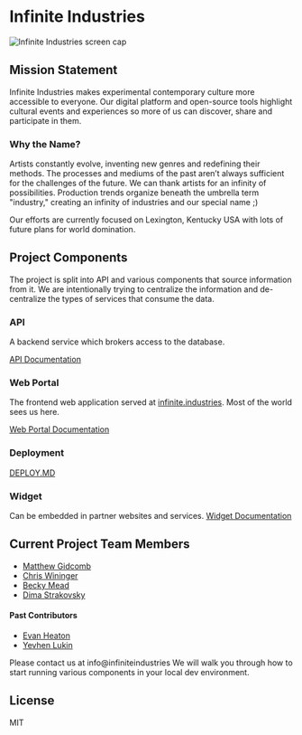 # Infinite Industries

![Infinite Industries screen cap](./docs/doc-splash.png)

## Mission Statement

Infinite Industries makes experimental contemporary culture more accessible to everyone. Our digital platform and open-source tools highlight cultural events and experiences so more of us can discover, share and participate in them.


### Why the Name?

Artists constantly evolve, inventing new genres and redefining their methods. The processes and mediums of the past aren’t always sufficient for the challenges of the future. We can thank artists for an infinity of possibilities. Production trends organize beneath the umbrella term "industry," creating an infinity of industries and our special name ;)

Our efforts are currently focused on Lexington, Kentucky USA with lots of future plans for world domination.

## Project Components

The project is split into API and various components that source information from it. We are intentionally trying to centralize the information and de-centralize the types of services that consume the data.

### API

A backend service which brokers access to the database.

[API Documentation](https://github.com/infinite-industries/infinite/tree/master/api-server)

### Web Portal

The frontend web application served at [infinite.industries](https://infinite.industries/?source=%22from-github%22). Most of the world sees us here.

[Web Portal Documentation](https://github.com/infinite-industries/infinite/tree/master/web-portal)

### Deployment

[DEPLOY.MD](./DEPLOY.MD)


### Widget

Can be embedded in partner websites and services.
[Widget Documentation](https://github.com/infinite-industries/infinite/tree/master/widget)

## Current Project Team Members

+ [Matthew Gidcomb](https://github.com/MatthewGidcomb)
+ [Chris Wininger](https://github.com/chriswininger)
+ [Becky Mead](https://github.com/rlmead)
+ [Dima Strakovsky](https://github.com/Digi-D)

#### Past Contributors

+ [Evan Heaton](https://github.com/epheat)
+ [Yevhen Lukin](https://github.com/dix-icomys)

Please contact us at info@infiniteindustries We will walk you through how to start running various components in your local dev environment.

## License

MIT
